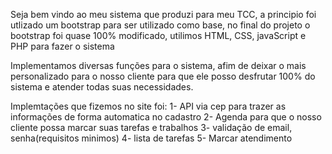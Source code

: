 Seja bem vindo ao meu sistema que produzi para meu TCC, a principio foi utlizado um bootstrap para ser utilizado como base, no final do projeto o bootstrap foi quase 100% modificado, utilimos HTML, CSS, javaScript e PHP para fazer o sistema

 Implementamos diversas funções para o sistema, afim de deixar o mais personalizado para o nosso cliente para que ele posso desfrutar 100% do sistema e atender todas suas necessidades.

 Implemtações que fizemos no site foi:
 1- API via cep para trazer as informações de forma automatica no cadastro
 2- Agenda para que o nosso cliente possa marcar suas tarefas e trabalhos
 3- validação de email, senha(requisitos minimos)
 4- lista de tarefas
 5- Marcar atendimento 